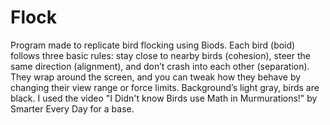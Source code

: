 # Flock
Program made to replicate bird flocking using Biods. Each bird (boid) follows three basic rules: stay close to nearby birds (cohesion), steer the same direction (alignment), and don’t crash into each other (separation). They wrap around the screen, and you can tweak how they behave by changing their view range or force limits. Background’s light gray, birds are black. I used the video "I Didn't know Birds use Math in Murmurations!" by Smarter Every Day for a base.
